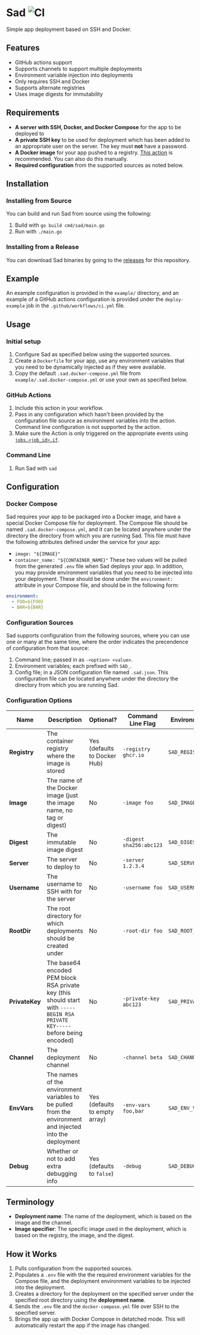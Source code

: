 # Sad ![CI](https://github.com/jswny/sad/workflows/CI/badge.svg)
Simple app deployment based on SSH and Docker.

## Features
- GitHub actions support
- Supports channels to support multiple deployments
- Environment variable injection into deployments
- Only requires SSH and Docker
- Supports alternate registries
- Uses image digests for immutability

## Requirements
- **A server with SSH, Docker, and Docker Compose** for the app to be deployed to
- **A private SSH key** to be used for deployment which has been added to an appropriate user on the server. The key must **not** have a password.
- **A Docker image** for your app pushed to a registry. [This action](https://github.com/marketplace/actions/build-and-push-docker-images) is recommended. You can also do this manually.
- **Required configuration** from the supported sources as noted below.

## Installation
### Installing from Source
You can build and run Sad from source using the following:
1. Build with `go build cmd/sad/main.go`
2. Run with `./main.go`

### Installing from a Release
You can download Sad binaries by going to the [releases](https://github.com/jswny/sad/releases) for this repository.

## Example
An example configuration is provided in the `example/` directory, and an example of a GitHub actions configuration is provided under the `deploy-example` job in the `.github/workflows/ci.yml` file.

## Usage
### Initial setup
1. Configure Sad as specified below using the supported sources.
2. Create a `Dockerfile` for your app, use any environment variables that you need to be dynamically injected as if they were available.
3. Copy the default `.sad.docker-compose.yml` file from `example/.sad.docker-compose.yml` or use your own as specified below.

### GitHub Actions
1. Include this action in your workflow.
2. Pass in any configuration which hasn't been provided by the configuration file source as environment variables into the action. Command line configuration is not supported by the action.
3. Make sure the Action is only triggered on the appropriate events using [`jobs.<job_id>.if`](https://docs.github.com/en/actions/reference/workflow-syntax-for-github-actions#jobsjob_idif).

### Command Line
1. Run Sad with `sad`

## Configuration
### Docker Compose
Sad requires your app to be packaged into a Docker image, and have a special Docker Compose file for deployment. The Compose file should be named `.sad.docker-compose.yml`, and it can be located anywhere under the directory the directory from which you are running Sad. This file must have the following attributes defined under the service for your app:
- `image: "${IMAGE}"`
- `container_name: "${CONTAINER_NAME}"`
These two values will be pulled from the generated `.env` file when Sad deploys your app. In addition, you may provide environment variables that you need to be injected into your deployment. These should be done under the `environment:` attribute in your Compose file, and should be in the following form:
```yml
environment:
  - FOO=${FOO}
  - BAR=${BAR}
```

### Configuration Sources
Sad supports configuration from the following sources, where you can use one or many at the same time, where the order indicates the precendence of configuration from that source:
1. Command line; passed in as `-<option> <value>`.
2. Environment variables; each prefixed with `SAD_`.
3. Config file; in a JSON configuration file named `.sad.json`. This configuration file can be located anywhere under the directory the directory from which you are running Sad.

### Configuration Options
| Name | Description | Optional? | Command Line Flag | Environment Variable | JSON Config File Entry |
|-|-|-|-|-|-|
| **Registry** | The container registry where the image is stored | Yes (defaults to Docker Hub) | `-registry ghcr.io` | `SAD_REGISTRY=ghcr.io` | `"registry": "ghcr.io"` |
| **Image** | The name of the Docker image (just the image name, no tag or digest) | No | `-image foo` | `SAD_IMAGE=foo` | `"image": "foo"` |
| **Digest** | The immutable image digest | No | `-digest sha256:abc123` | `SAD_DIGEST=` | `"digest"` |
| **Server** | The server to deploy to | No | `-server 1.2.3.4` | `SAD_SERVER=1.2.3.4` | `"server": "1.2.3.4"` |
| **Username** | The username to SSH with for the server | No | `-username foo` | `SAD_USERNAME=FOO` | `"username": "foo"` |
| **RootDir** | The root directory for which deployments should be created under | No | `-root-dir foo` | `SAD_ROOT_DIR=/srv` | `"rootDir": "/srv"` |
| **PrivateKey** | The base64 encoded PEM block RSA private key (this should start with `-----BEGIN RSA PRIVATE KEY-----` before being encoded) | No | `-private-key abc123` | `SAD_PRIVATE_KEY=abc123` | `"privateKey": "abc123"` |
| **Channel** | The deployment channel | No | `-channel beta` | `SAD_CHANNEL=beta` | `"channel": "beta"` |
| **EnvVars** | The names of the environment variables to be pulled from the environment and injected into the deployment | Yes (defaults to empty array) | `-env-vars foo,bar` | `SAD_ENV_VARS=foo,bar` | `"envVars": ["foo", "bar"]` |
| **Debug** | Whether or not to add extra debugging info | Yes (defaults to `false`) | `-debug` | `SAD_DEBUG=true` | `"debug": true` |

## Terminology
- **Deployment name**: The name of the deployment, which is based on the image and the channel.
- **Image specifier**: The specific image used in the deployment, which is based on the registry, the image, and the digest.

## How it Works
1. Pulls configuration from the supported sources.
2. Populates a `.env` file with the the required environment variables for the Compose file, and the deployment environment variables to be injected into the deployment.
3. Creates a directory for the deployment on the specified server under the specified root directory using the **deployment name**.
4. Sends the `.env` file and the `docker-compose.yml` file over SSH to the specified server.
5.  Brings the app up with Docker Compose in detatched mode. This will automatically restart the app if the image has changed.
